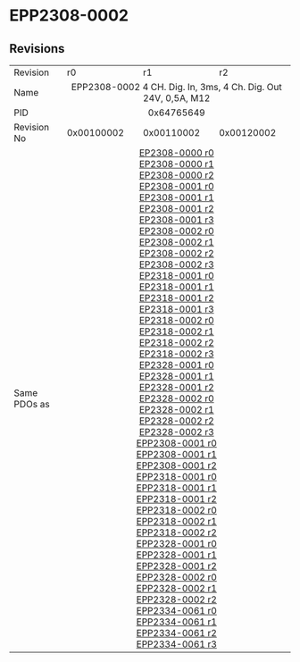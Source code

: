 # EPP2308-0002

## Revisions
<table>
<tr>
<td>Revision</td>
<td>r0</td>
<td>r1</td>
<td>r2</td>
</tr>
<tr>
<td>Name</td>
<td colspan=3 align="center">EPP2308-0002 4 CH. Dig. In, 3ms, 4 Ch. Dig. Out 24V, 0,5A, M12</td>
</tr>
<tr>
<td>PID</td>
<td colspan=3 align="center">0x64765649</td>
</tr>
<tr>
<td>Revision No</td>
<td>0x00100002</td>
<td>0x00110002</td>
<td>0x00120002</td>
</tr>
<tr>
<td>Same PDOs as</td>
<td colspan=3 align="center"><a href="EP2308-0000.md">EP2308-0000 r0</a><br/><a href="EP2308-0000.md">EP2308-0000 r1</a><br/><a href="EP2308-0000.md">EP2308-0000 r2</a><br/><a href="EP2308-0001.md">EP2308-0001 r0</a><br/><a href="EP2308-0001.md">EP2308-0001 r1</a><br/><a href="EP2308-0001.md">EP2308-0001 r2</a><br/><a href="EP2308-0001.md">EP2308-0001 r3</a><br/><a href="EP2308-0002.md">EP2308-0002 r0</a><br/><a href="EP2308-0002.md">EP2308-0002 r1</a><br/><a href="EP2308-0002.md">EP2308-0002 r2</a><br/><a href="EP2308-0002.md">EP2308-0002 r3</a><br/><a href="EP2318-0001.md">EP2318-0001 r0</a><br/><a href="EP2318-0001.md">EP2318-0001 r1</a><br/><a href="EP2318-0001.md">EP2318-0001 r2</a><br/><a href="EP2318-0001.md">EP2318-0001 r3</a><br/><a href="EP2318-0002.md">EP2318-0002 r0</a><br/><a href="EP2318-0002.md">EP2318-0002 r1</a><br/><a href="EP2318-0002.md">EP2318-0002 r2</a><br/><a href="EP2318-0002.md">EP2318-0002 r3</a><br/><a href="EP2328-0001.md">EP2328-0001 r0</a><br/><a href="EP2328-0001.md">EP2328-0001 r1</a><br/><a href="EP2328-0001.md">EP2328-0001 r2</a><br/><a href="EP2328-0002.md">EP2328-0002 r0</a><br/><a href="EP2328-0002.md">EP2328-0002 r1</a><br/><a href="EP2328-0002.md">EP2328-0002 r2</a><br/><a href="EP2328-0002.md">EP2328-0002 r3</a><br/><a href="EPP2308-0001.md">EPP2308-0001 r0</a><br/><a href="EPP2308-0001.md">EPP2308-0001 r1</a><br/><a href="EPP2308-0001.md">EPP2308-0001 r2</a><br/><a href="EPP2318-0001.md">EPP2318-0001 r0</a><br/><a href="EPP2318-0001.md">EPP2318-0001 r1</a><br/><a href="EPP2318-0001.md">EPP2318-0001 r2</a><br/><a href="EPP2318-0002.md">EPP2318-0002 r0</a><br/><a href="EPP2318-0002.md">EPP2318-0002 r1</a><br/><a href="EPP2318-0002.md">EPP2318-0002 r2</a><br/><a href="EPP2328-0001.md">EPP2328-0001 r0</a><br/><a href="EPP2328-0001.md">EPP2328-0001 r1</a><br/><a href="EPP2328-0001.md">EPP2328-0001 r2</a><br/><a href="EPP2328-0002.md">EPP2328-0002 r0</a><br/><a href="EPP2328-0002.md">EPP2328-0002 r1</a><br/><a href="EPP2328-0002.md">EPP2328-0002 r2</a><br/><a href="EPP2334-0061.md">EPP2334-0061 r0</a><br/><a href="EPP2334-0061.md">EPP2334-0061 r1</a><br/><a href="EPP2334-0061.md">EPP2334-0061 r2</a><br/><a href="EPP2334-0061.md">EPP2334-0061 r3</a></td>
</tr>
</table>
